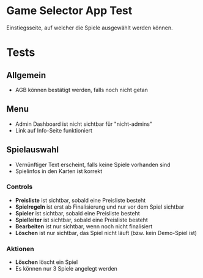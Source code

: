 # Game Selector App Test

Einstiegsseite, auf welcher die Spiele ausgewählt werden können.

# Tests
## Allgemein
* AGB können bestätigt werden, falls noch nicht getan

## Menu
* Admin Dashboard ist nicht sichtbar für "nicht-admins"
* Link auf Info-Seite funktioniert

## Spielauswahl
* Vernünftiger Text erscheint, falls keine Spiele vorhanden sind
* Spielinfos in den Karten ist korrekt
### Controls
* __Preisliste__ ist sichtbar, sobald eine Preisliste besteht
* __Spielregeln__ ist erst ab Finalisierung und nur vor dem Spiel sichtbar
* __Spieler__ ist sichtbar, sobald eine Preisliste besteht
* __Spielleiter__ ist sichtbar, sobald eine Preisliste besteht
* __Bearbeiten__ ist nur sichtbar, wenn noch nicht finalisiert
* __Löschen__ ist nur sichtbar, das Spiel nicht läuft (bzw. kein Demo-Spiel ist)

### Aktionen
* __Löschen__ löscht ein Spiel
* Es können nur 3 Spiele angelegt werden


